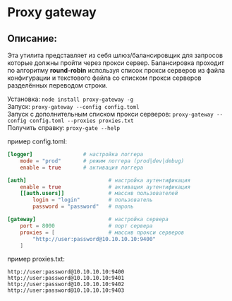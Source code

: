 # Proxy gateway

## Описание:

Эта утилита представляет из себя шлюз/балансировщик для запросов которые должны пройти через прокси сервер. Балансировка проходит по алгоритму **round-robin** используя список прокси серверов из файла конфигурации и текстового файла со списком прокси серверов разделённых переводом строки.

Установка: `node install proxy-gateway -g`  
Запуск: `proxy-gateway --config config.toml`  
Запуск с дополнительным списком прокси серверов: `proxy-gateway --config config.toml --proxies proxies.txt`  
Получить справку: `proxy-gate --help`

пример config.toml:
```toml
[logger]                # настройка логгера
    mode = "prod"       # режим логгера (prod|dev|debug)
    enable = true       # активация логгера

[auth]                          # настройка аутентификация
    enable = true               # активация аутентификация
    [[auth.users]]              # массив пользователей
        login = "login"         # пользователь
        password = "password"   # пароль

[gateway]                       # настройка сервера
    port = 8000                 # порт сервера
    proxies = [                 # массив прокси серверов
        "http://user:password@10.10.10.10:9400"
    ]
```

пример proxies.txt:
```
http://user:password@10.10.10.10:9400
http://user:password@10.10.10.10:9401
http://user:password@10.10.10.10:9402
http://user:password@10.10.10.10:9403
```